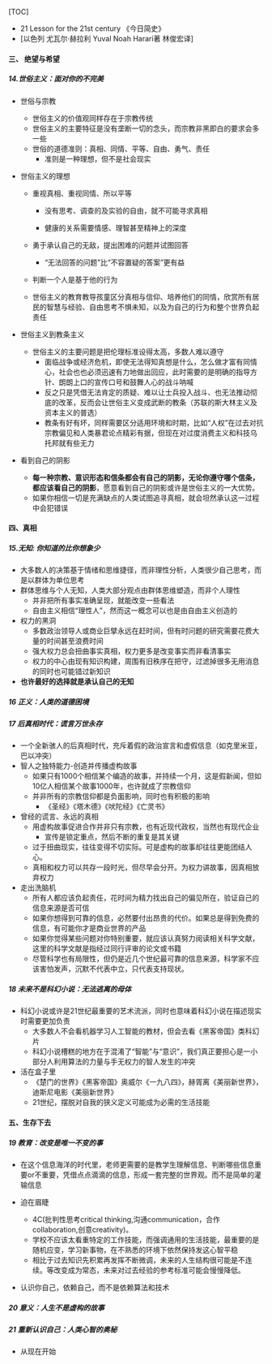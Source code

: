 [TOC]

* 21 Lesson for the 21st century 《今日简史》
* [以色列 尤瓦尔·赫拉利 Yuval Noah Harari著   林俊宏译]


#### 三、 绝望与希望

##### 14.世俗主义：面对你的不完美

* 世俗与宗教

  * 世俗主义的价值观同样存在于宗教传统
  * 世俗主义的主要特征是没有垄断一切的念头，而宗教非黑即白的要求会多一些
  * 世俗的道德准则：真相、同情、平等、自由、勇气、责任
    * 准则是一种理想，但不是社会现实

* 世俗主义的理想

  * 重视真相、重视同情、所以平等

    * 没有思考、调查的及实验的自由，就不可能寻求真相

    * 健康的关系需要情感、理智甚至精神上的深度

  * 勇于承认自己的无敌，提出困难的问题并试图回答

    * “无法回答的问题”比“不容置疑的答案”更有益

  * 判断一个人是基于他的行为

  * 世俗主义的教育教导孩童区分真相与信仰、培养他们的同情，欣赏所有居民的智慧与经验、自由思考不惧未知，以及为自己的行为和整个世界负起责任

* 世俗主义到教条主义

  * 世俗主义的主要问题是把伦理标准设得太高，多数人难以遵守
    * 面临战争或经济危机，即使无法得知真想是什么，怎么做才富有同情心，社会也也必须迅速有力地做出回应，此时需要的是明确的指导方针、朗朗上口的宣传口号和鼓舞人心的战斗呐喊
    * 反之只是凭借无法肯定的质疑、难以让士兵投入战斗、也无法推动彻底的改革，反而会让世俗主义变成武断的教条（苏联的斯大林主义及资本主义的普选）
    * 教条有好有坏，同样需要区分适用环境和时期，比如“人权”在过去对抗宗教偏见和人类暴君论点精彩有据，但现在对过度消费主义和科技乌托邦就有些无力

* 看到自己的阴影
  * **每一种宗教、意识形态和信条都会有自己的阴影，无论你遵守哪个信条，都应该看自己的阴影**，愿意看到自己的阴影或许是世俗主义的一大优势。
  * 如果你相信一切是充满缺点的人类试图追寻真相，就会坦然承认这一过程中会犯错误

#### 四、真相

##### 15.无知: 你知道的比你想象少

* 大多数人的决策基于情绪和思维捷径，而非理性分析，人类很少自己思考，而是以群体为单位思考
* 群体思维与个人无知，人类大部分观点由群体思维塑造，而非个人理性
  * 并非把所有事实准确呈现，就能改变一些看法
  * 自由主义相信“理性人”，然而这一概念可以也是由自由主义创造的
* 权力的黑洞
  * 多数政治领导人或商业巨擘永远在赶时间，但有时问题的研究需要花费大量的时间甚至浪费时间
  * 强大权力总会扭曲事实真相，权力更多是改变事实而非看清事实
  * 权力的中心由现有知识构建，周围有旧秩序在把守，过滤掉很多无用消息的同时也可能错过新知识
* **也许最好的选择就是承认自己的无知**

##### 16 正义：人类的道德困境

##### 17 后真相时代：谎言万世永存

* 一个全新骇人的后真相时代，充斥着假的政治宣言和虚假信息（如克里米亚，巴以冲突）
* 智人之独特能力-创造并传播虚构故事
  * 如果只有1000个相信某个编造的故事，并持续一个月，这是假新闻，但如10亿人相信某个故事1000年，也许就成了宗教信仰
  * 并非所有的宗教信仰都是负面影响，同时也有积极的影响
    * 《圣经》《塔木德》《吠陀经》《亡灵书》
* 曾经的谎言、永远的真相
  * 用虚构故事促进合作并非只有宗教，也有近现代政权，当然也有现代企业
    * 宣传是锁定重点，然后不断的重复是其关键
  * 过于扭曲现实，往往变得不切实际。可是虚构的故事却往往更能团结人心。
  * 真相和权力可以共存一段时光，但尽早会分开。为权力讲故事，因真相放弃权力
* 走出洗脑机
  * 所有人都应该负起责任，花时间为精力找出自己的偏见所在，验证自己的信息来源是否可信
  * 如果你想得到可靠的信息，必然要付出昂贵的代价。如果总是得到免费的信息，有可能你才是商业世界的产品
  * 如果你觉得某些问题对你特别重要，就应该认真努力阅读相关科学文献，这里的科学文献是指经过同行评审的论文或书籍
  * 尽管科学也有局限性，但仍是近几个世纪最可靠的信息来源，科学家不应该害怕发声，沉默不代表中立，只代表支持现状。

##### 18 未来不是科幻小说：无法逃离的母体

* 科幻小说或许是21世纪最重要的艺术流派，同时也意味着科幻小说在描述现实时需要更加负责
  * 大多数人不会看机器学习人工智能的教材，但会去看《黑客帝国》类科幻片
  * 科幻小说槽糕的地方在于混淆了“智能”与“意识”，我们真正要担心是一小部分人利用算法的力量与手无权力的智人发生的冲突
* 活在盒子里
  * 《楚门的世界》《黑客帝国》奥威尔《一九八四》，赫胥离《美丽新世界》，迪斯尼电影《美丽新世界》
  * 21世纪，摆脱对自我的狭义定义可能成为必需的生活技能

#### 五、生存下去

##### 19 教育：改变是唯一不变的事

* 在这个信息海洋的时代里，老师更需要的是教学生理解信息、判断哪些信息重要or不重要，凭借点点滴滴的信息，形成一套完整的世界观。而不是简单的灌输信息
* 迫在眉睫
  * 4C(批判性思考critical thinking,沟通communication，合作collaboration,创意creativity)。
  * 学校不应该太看重特定的工作技能，而强调通用的生活技能，最重要的是随机应变，学习新事物，在不熟悉的环境下依然保持发这心智平稳
  * 相比于过去知识先积累再发挥不断微调，未来的人生结构很可能是不连续。等改变成为常态，未来对过去经验的参考标准可能会慢慢降低。

* 认识你自己，依赖自己，而不是依赖算法和技术

##### 20 意义：人生不是虚构的故事

##### 21 重新认识自己：人类心智的奥秘

* 从现在开始





​	

